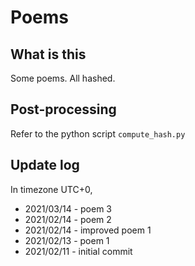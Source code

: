 # Poems

## What is this

Some poems. All hashed.

## Post-processing

Refer to the python script ```compute_hash.py```

## Update log

In timezone UTC+0,

* 2021/03/14 - poem 3
* 2021/02/14 - poem 2
* 2021/02/14 - improved poem 1
* 2021/02/13 - poem 1
* 2021/02/11 - initial commit
